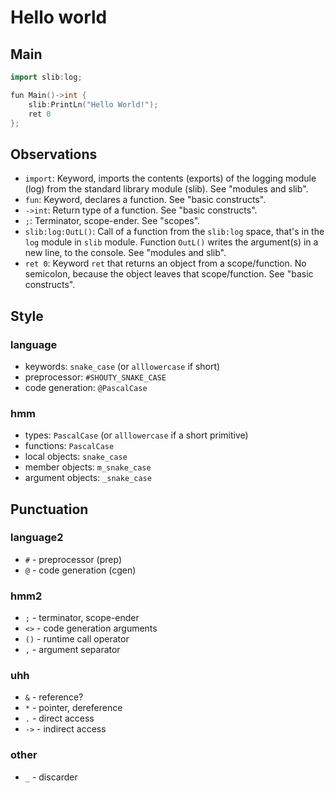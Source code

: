 # Hello world

## Main

```cpp
import slib:log;

fun Main()->int {
    slib:PrintLn("Hello World!");
    ret 0
};
```

## Observations

- `import`: Keyword, imports the contents (exports) of the logging module (log) from the standard library module (slib). See "modules and slib".
- `fun`: Keyword, declares a function. See "basic constructs".
- `->int`: Return type of a function. See "basic constructs".
- `;`: Terminator, scope-ender. See "scopes".
- `slib:log:OutL()`: Call of a function from the `slib:log` space, that's in the `log` module in `slib` module. Function `OutL()` writes the argument(s) in a new line, to the console. See "modules and slib".
- `ret 0`: Keyword `ret` that returns an object from a scope/function. No semicolon, because the object leaves that scope/function. See "basic constructs".

## Style

### language

- keywords: `snake_case` (or `alllowercase` if short)
- preprocessor: `#SHOUTY_SNAKE_CASE`
- code generation: `@PascalCase`

### hmm

- types: `PascalCase` (or `alllowercase` if a short primitive)
- functions: `PascalCase`
- local objects: `snake_case`
- member objects: `m_snake_case`
- argument objects: `_snake_case`

## Punctuation

### language2

- `#` - preprocessor (prep)
- `@` - code generation (cgen)

### hmm2

- `;` - terminator, scope-ender
- `<>` - code generation arguments
- `()` - runtime call operator
- `,` - argument separator

### uhh

- `&` - reference?
- `*` - pointer, dereference
- `.` - direct access
- `->` - indirect access

### other

- `_` - discarder
